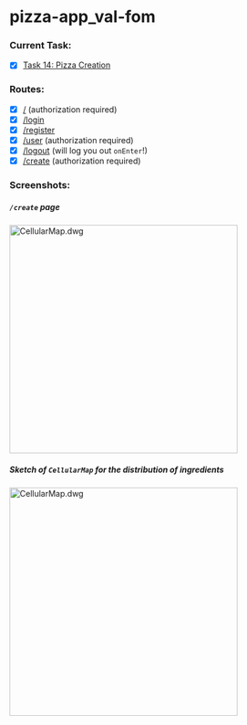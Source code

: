 # pizza-app_val-fom

### Current Task:

* [x] [Task 14: Pizza Creation](https://github.com/kottans/frontend/blob/master/test14.md)

### Routes:

* [x] [/](https://kottans-frontend-2018.github.io/pizza-app_val-fom/dist/#/) (authorization required)
* [x] [/login](https://kottans-frontend-2018.github.io/pizza-app_val-fom/dist/#/login)
* [x] [/register](https://kottans-frontend-2018.github.io/pizza-app_val-fom/dist/#/register)
* [x] [/user](https://kottans-frontend-2018.github.io/pizza-app_val-fom/dist/#/user) (authorization required)
* [x] [/logout](https://kottans-frontend-2018.github.io/pizza-app_val-fom/dist/#/logout) (will log you out `onEnter`!)
* [x] [/create](https://kottans-frontend-2018.github.io/pizza-app_val-fom/dist/#/create) (authorization required)

### Screenshots:

##### `/create` page

<img src=https://monosnap.com/image/4y6L2ThR1c6YWAR9Qtds3HiWbiJNKP.png alt="CellularMap.dwg" width="400">

##### Sketch of `CellularMap` for the distribution of ingredients

<img src="https://monosnap.com/image/To9ZwEeVRmWKFElLQW0OC3A6JDhF7D.png" alt="CellularMap.dwg" width="400">
